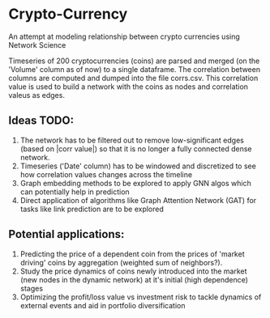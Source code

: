 # Crypto-Currency

An attempt at modeling relationship between crypto currencies using Network Science

Timeseries of 200 cryptocurrencies (coins) are parsed and merged (on the 'Volume' column as of now) to a single dataframe. The correlation between columns are computed and dumped into the file corrs.csv. This correlation value is used to build a network with the coins as nodes and correlation valeus as edges.

## Ideas TODO:
1. The network has to be filtered out to remove low-significant edges (based on |corr value|) so that it is no longer a fully connected dense network.
2. Timeseries ('Date' column) has to be windowed and discretized to see how correlation values changes across the timeline
3. Graph embedding methods to be explored to apply GNN algos which can potentially help in prediction
4. Direct application of algorithms like Graph Attention Network (GAT) for tasks like link prediction are to be explored

## Potential applications:
1. Predicting the price of a dependent coin from the prices of 'market driving' coins by aggregation (weighted sum of neighbors?).
2. Study the price dynamics of coins newly introduced into the market (new nodes in the dynamic network) at it's initial (high dependence) stages
3. Optimizing the profit/loss value vs investment risk to tackle dynamics of external events and aid in portfolio diversification